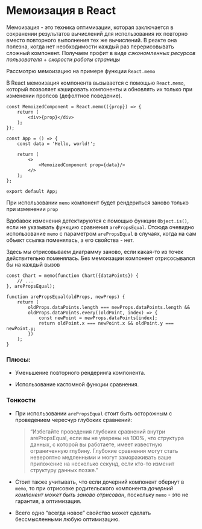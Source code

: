 ﻿# Мемоизация в React

Мемоизация - это техника оптимизации, которая заключается в сохранении результатов вычислений для использования их повторно вместо повторного выполнения тех же вычислений. В реакте она полезна, когда нет необходимости каждый раз перерисовывать сложный компонент. Получаем профит в виде _сэкономленных ресурсов пользователя_ + _скорости работы страницы_

Рассмотрю мемоизацию на примере функции `React.memo`

В React мемоизация компонента вызывается с помощью `React.memo`, который позволяет кэшировать компоненты и обновлять их только при изменении пропсов (дефолтное поведение).

```tsx
const MemoizedComponent = React.memo(({prop}) => {
    return (
        <div>{prop}</div>
    );
});

const App = () => {
    const data = 'Hello, world!';

    return (
        <>
            <MemoizedComponent prop={data}/>
        </>
    );
};

export default App;
```

При использовании `memo` компонент будет рендериться заново только при изменении `prop`

Вдобавок изменения детектируются с помощью функции `Object.is()`, если не указывать функцию сравнения `arePropsEqual`. Отсюда очевидно использование `memo` с параметром `arePropsEqual` в случаях, когда на сам объект ссылка поменялась, а его свойства - нет.

Здесь мы отрисовываем диаграмму заново, если какая-то из точек действительно поменялась. Без мемоизации компонент отрисосывался бы на каждый вызов 

```tsx
const Chart = memo(function Chart({dataPoints}) {
    // ...
}, arePropsEqual);

function arePropsEqual(oldProps, newProps) {
    return (
        oldProps.dataPoints.length === newProps.dataPoints.length &&
        oldProps.dataPoints.every((oldPoint, index) => {
            const newPoint = newProps.dataPoints[index];
            return oldPoint.x === newPoint.x && oldPoint.y === newPoint.y;
        })
    );
}
```

### Плюсы:
- Уменьшение повторного рендеринга компонента.

- Использование кастомной функции сравнения.

### Тонкости

- При использовании `arePropsEqual` стоит быть осторожным с проведением чересчур глубоких сравнений:

  > “Избегайте проведения глубоких сравнений внутри arePropsEqual, если вы не уверены на 100%, что структура данных, с которой вы работаете, имеет известную ограниченную глубину. Глубокие сравнения могут стать невероятно медленными и могут замораживать ваше приложение на несколько секунд, если кто-то изменит структуру данных позже.”

- Стоит также учитывать, что если дочерний компонент обернут в `memo`, то при отрисовке родительского компонента _дочерний компонент может быть заново отрисован_, поскольку `memo` - это не гарантия, а оптимизация. 

- Всего одно “всегда новое” свойство может сделать бессмысленными любую оптимизацию.

